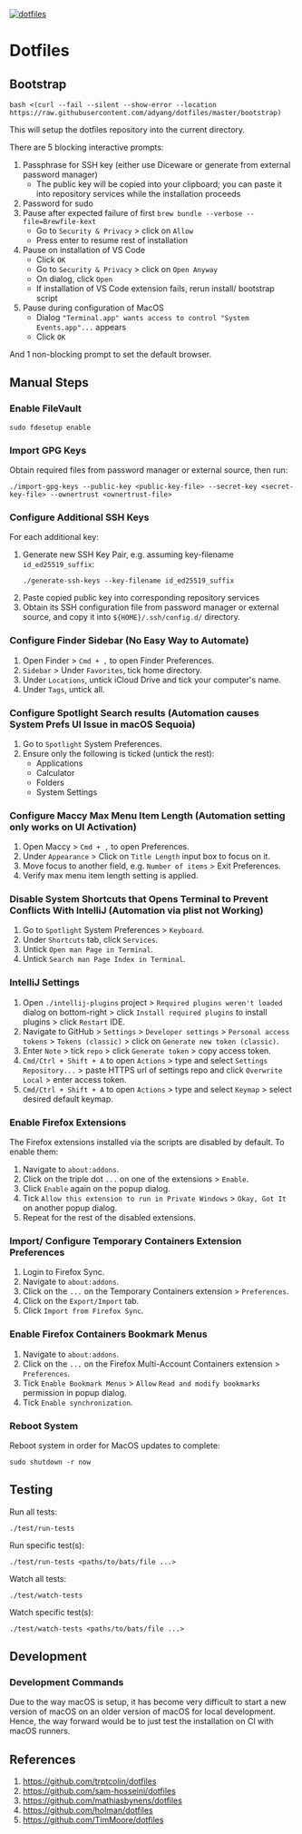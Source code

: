 [![dotfiles](https://github.com/adyang/dotfiles/workflows/dotfiles/badge.svg)](https://github.com/adyang/dotfiles/actions?query=workflow%3Adotfiles)

# Dotfiles

## Bootstrap
```console
bash <(curl --fail --silent --show-error --location https://raw.githubusercontent.com/adyang/dotfiles/master/bootstrap)
```
This will setup the dotfiles repository into the current directory.

There are 5 blocking interactive prompts:
1. Passphrase for SSH key (either use Diceware or generate from external password manager)
    - The public key will be copied into your clipboard; you can paste it into repository services while the installation proceeds
2. Password for sudo
3. Pause after expected failure of first `brew bundle --verbose --file=Brewfile-kext`
    - Go to `Security & Privacy` > click on `Allow`
    - Press enter to resume rest of installation
4. Pause on installation of VS Code
    - Click `OK`
    - Go to `Security & Privacy` > click on `Open Anyway`
    - On dialog, click `Open`
    - If installation of VS Code extension fails, rerun install/ bootstrap script
5. Pause during configuration of MacOS
    - Dialog `"Terminal.app" wants access to control "System Events.app"...` appears
    - Click `OK`

And 1 non-blocking prompt to set the default browser.

## Manual Steps
### Enable FileVault
```console
sudo fdesetup enable
```

### Import GPG Keys
Obtain required files from password manager or external source, then run:
```console
./import-gpg-keys --public-key <public-key-file> --secret-key <secret-key-file> --ownertrust <ownertrust-file>
```

### Configure Additional SSH Keys
For each additional key:
1. Generate new SSH Key Pair, e.g. assuming key-filename `id_ed25519_suffix`:
    ```console
    ./generate-ssh-keys --key-filename id_ed25519_suffix
    ```
2. Paste copied public key into corresponding repository services
3. Obtain its SSH configuration file from password manager or external source, and copy it into `${HOME}/.ssh/config.d/` directory.

### Configure Finder Sidebar (No Easy Way to Automate)
1. Open Finder > `Cmd + ,` to open Finder Preferences.
2. `Sidebar` > Under `Favorites`, tick home directory.
3. Under `Locations`, untick iCloud Drive and tick your computer's name.
4. Under `Tags`, untick all.

### Configure Spotlight Search results (Automation causes System Prefs UI Issue in macOS Sequoia)
1. Go to `Spotlight` System Preferences.
2. Ensure only the following is ticked (untick the rest):
    * Applications
    * Calculator
    * Folders
    * System Settings

### Configure Maccy Max Menu Item Length (Automation setting only works on UI Activation)
1. Open Maccy > `Cmd + ,` to open Preferences.
2. Under `Appearance` > Click on `Title Length` input box to focus on it.
3. Move focus to another field, e.g. `Number of items` > Exit Preferences.
4. Verify max menu item length setting is applied.

### Disable System Shortcuts that Opens Terminal to Prevent Conflicts With IntelliJ (Automation via plist not Working)
1. Go to `Spotlight` System Preferences > `Keyboard`.
2. Under `Shortcuts` tab, click `Services`.
3. Untick `Open man Page in Terminal`.
4. Untick `Search man Page Index in Terminal`.

### IntelliJ Settings
1. Open `./intellij-plugins` project > `Required plugins weren't loaded` dialog on bottom-right > click `Install required plugins` to install plugins > click `Restart` IDE.
1. Navigate to GitHub > `Settings` > `Developer settings` > `Personal access tokens` > `Tokens (classic)` > click on `Generate new token (classic)`.
1. Enter `Note` > tick `repo` > click `Generate token` > copy access token.
1. `Cmd/Ctrl + Shift + A` to open `Actions` > type and select `Settings Repository...` > paste HTTPS url of settings repo and click `Overwrite Local` > enter access token.
1. `Cmd/Ctrl + Shift + A` to open `Actions` > type and select `Keymap` > select desired default keymap.

### Enable Firefox Extensions
The Firefox extensions installed via the scripts are disabled by default. To enable them:
1. Navigate to `about:addons`.
2. Click on the triple dot `...` on one of the extensions > `Enable`.
3. Click `Enable` again on the popup dialog.
4. Tick `Allow this extension to run in Private Windows` > `Okay, Got It` on another popup dialog.
5. Repeat for the rest of the disabled extensions.

### Import/ Configure Temporary Containers Extension Preferences
1. Login to Firefox Sync.
2. Navigate to `about:addons`.
3. Click on the `...` on the Temporary Containers extension > `Preferences`.
4. Click on the `Export/Import` tab.
5. Click `Import from Firefox Sync`.

### Enable Firefox Containers Bookmark Menus
1. Navigate to `about:addons`.
2. Click on the `...` on the Firefox Multi-Account Containers extension > `Preferences`.
3. Tick `Enable Bookmark Menus` > `Allow` `Read and modify bookmarks` permission in popup dialog.
4. Tick `Enable synchronization`.

### Reboot System
Reboot system in order for MacOS updates to complete:
```console
sudo shutdown -r now
```

## Testing
Run all tests:
```console
./test/run-tests
```
Run specific test(s):
```console
./test/run-tests <paths/to/bats/file ...>
```
Watch all tests:
```console
./test/watch-tests
```
Watch specific test(s):
```console
./test/watch-tests <paths/to/bats/file ...>
```

## Development
### Development Commands
Due to the way macOS is setup, it has become very difficult to start a new version of macOS on an older version of macOS for local development.
Hence, the way forward would be to just test the installation on CI with macOS runners.

## References
1. https://github.com/trptcolin/dotfiles
2. https://github.com/sam-hosseini/dotfiles
3. https://github.com/mathiasbynens/dotfiles
4. https://github.com/holman/dotfiles
5. https://github.com/TimMoore/dotfiles

